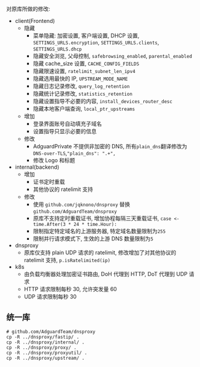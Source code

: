 对原库所做的修改:

- client(Frontend)
  - 隐藏
    - 菜单隐藏: 加密设置, 客户端设置, DHCP 设置,` SETTINGS_URLS.encryption`, `SETTINGS_URLS.clients`, `SETTINGS_URLS.dhcp`
    - 隐藏安全浏览, 父母控制, `safebrowsing_enabled`, `parental_enabled`
    - 隐藏 cache_size 设置, `CACHE_CONFIG_FIELDS`
    - 隐藏限速设置, `ratelimit_subnet_len_ipv4`
    - 隐藏选用最快的 IP, `UPSTREAM_MODE_NAME`
    - 隐藏日志记录修改, `query_log_retention`
    - 隐藏统计记录修改, `statistics_retention`
    - 隐藏设置指导不必要的内容, `install_devices_router_desc`
    - 隐藏本地客户端查询, `local_ptr_upstreams`
  - 增加
    - 登录界面账号自动填充子域名
    - 设置指导只显示必要的信息
  - 修改
    - AdguardPrivate 不提供非加密的 DNS, 所有`plain_dns`翻译修改为`DNS-over-TLS`,`"plain_dns": ".+",`
    - 修改 Logo 和标题
- internal(backend)
  - 增加
    - 证书定时重载
    - 其他协议的 ratelimit 支持
  - 修改
    - 使用 `github.com/jqknono/dnsproxy` 替换 `github.com/AdguardTeam/dnsproxy`
    - 原库不支持定时重载证书, 增加协程每隔三天重载证书, `case <-time.After(3 * 24 * time.Hour):`
    - 限制指定特定域名的上游服务器, 特定域名数量限制为`255`
    - 限制并行请求模式下, 生效的上游 DNS 数量限制为`5`
- dnsproxy
  - 原库仅支持 plain UDP 请求的 ratelimit, 修改增加了对其他协议的 ratelimit 支持, `p.isRatelimited(ip)`
- k8s
  - 由负载均衡器处理加密证书路由, DoH 代理到 HTTP, DoT 代理到 UDP 请求
  - HTTP 请求限制每秒 30, 允许突发量 60
  - UDP 请求限制每秒 30

## 统一库

```shell
# github.com/AdguardTeam/dnsproxy
cp -R ../dnsproxy/fastip/ .
cp -R ../dnsproxy/internal/ .
cp -R ../dnsproxy/proxy/ .
cp -R ../dnsproxy/proxyutil/ .
cp -R ../dnsproxy/upstream/ .
```

